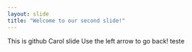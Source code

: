 ```yaml
---
layout: slide
title: "Welcome to our second slide!"
---
```

This is github Carol slide
Use the left arrow to go back!
teste